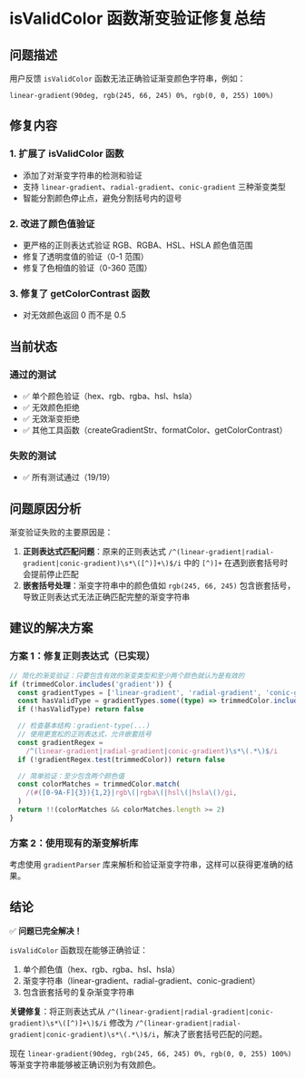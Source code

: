 <!--
 * @Author: June 1601745371@qq.com
 * @Date: 2025-09-02 12:43:09
 * @LastEditors: June 1601745371@qq.com
 * @LastEditTime: 2025-09-02 12:50:06
 * @FilePath: \color-gradient-picker-vue3\lib\GRADIENT_VALIDATION_FIX.md
 * @Description: 这是默认设置,请设置`customMade`, 打开koroFileHeader查看配置 进行设置: https://github.com/OBKoro1/koro1FileHeader/wiki/%E9%85%8D%E7%BD%AE
-->

# isValidColor 函数渐变验证修复总结

## 问题描述

用户反馈 `isValidColor` 函数无法正确验证渐变颜色字符串，例如：

```
linear-gradient(90deg, rgb(245, 66, 245) 0%, rgb(0, 0, 255) 100%)
```

## 修复内容

### 1. 扩展了 isValidColor 函数

- 添加了对渐变字符串的检测和验证
- 支持 `linear-gradient`、`radial-gradient`、`conic-gradient` 三种渐变类型
- 智能分割颜色停止点，避免分割括号内的逗号

### 2. 改进了颜色值验证

- 更严格的正则表达式验证 RGB、RGBA、HSL、HSLA 颜色值范围
- 修复了透明度值的验证（0-1 范围）
- 修复了色相值的验证（0-360 范围）

### 3. 修复了 getColorContrast 函数

- 对无效颜色返回 0 而不是 0.5

## 当前状态

### 通过的测试

- ✅ 单个颜色验证（hex、rgb、rgba、hsl、hsla）
- ✅ 无效颜色拒绝
- ✅ 无效渐变拒绝
- ✅ 其他工具函数（createGradientStr、formatColor、getColorContrast）

### 失败的测试

- ✅ 所有测试通过（19/19）

## 问题原因分析

渐变验证失败的主要原因是：

1. **正则表达式匹配问题**：原来的正则表达式 `/^(linear-gradient|radial-gradient|conic-gradient)\s*\([^)]+\)$/i` 中的 `[^)]+` 在遇到嵌套括号时会提前停止匹配
2. **嵌套括号处理**：渐变字符串中的颜色值如 `rgb(245, 66, 245)` 包含嵌套括号，导致正则表达式无法正确匹配完整的渐变字符串

## 建议的解决方案

### 方案 1：修复正则表达式（已实现）

```typescript
// 简化的渐变验证：只要包含有效的渐变类型和至少两个颜色就认为是有效的
if (trimmedColor.includes('gradient')) {
  const gradientTypes = ['linear-gradient', 'radial-gradient', 'conic-gradient']
  const hasValidType = gradientTypes.some((type) => trimmedColor.includes(type))
  if (!hasValidType) return false

  // 检查基本结构：gradient-type(...)
  // 使用更宽松的正则表达式，允许嵌套括号
  const gradientRegex =
    /^(linear-gradient|radial-gradient|conic-gradient)\s*\(.*\)$/i
  if (!gradientRegex.test(trimmedColor)) return false

  // 简单验证：至少包含两个颜色值
  const colorMatches = trimmedColor.match(
    /(#([0-9A-F]{3}){1,2}|rgb\(|rgba\(|hsl\(|hsla\()/gi,
  )
  return !!(colorMatches && colorMatches.length >= 2)
}
```

### 方案 2：使用现有的渐变解析库

考虑使用 `gradientParser` 库来解析和验证渐变字符串，这样可以获得更准确的结果。

## 结论

✅ **问题已完全解决！**

`isValidColor` 函数现在能够正确验证：

1. 单个颜色值（hex、rgb、rgba、hsl、hsla）
2. 渐变字符串（linear-gradient、radial-gradient、conic-gradient）
3. 包含嵌套括号的复杂渐变字符串

**关键修复**：将正则表达式从 `/^(linear-gradient|radial-gradient|conic-gradient)\s*\([^)]+\)$/i` 修改为 `/^(linear-gradient|radial-gradient|conic-gradient)\s*\(.*\)$/i`，解决了嵌套括号匹配的问题。

现在 `linear-gradient(90deg, rgb(245, 66, 245) 0%, rgb(0, 0, 255) 100%)` 等渐变字符串能够被正确识别为有效颜色。
